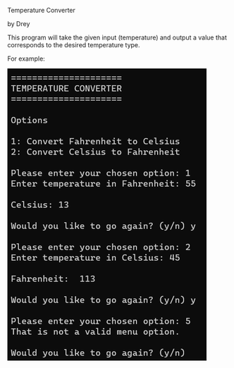 Temperature Converter

by Drey

This program will take the given input (temperature) and output a value that corresponds to the desired temperature type.

For example:

![Example of program output.](programexample.png)